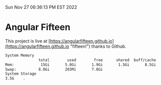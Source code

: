 Sun Nov 27 06:36:13 PM EST 2022

# Angular Fifteen


This project is live at [https://angularfifteen.github.io](https://angularfifteen.github.io "fifteen!") thanks to Github.

```bash
System Memory
               total        used        free      shared  buff/cache   available
Mem:            15Gi       5.0Gi       1.9Gi       1.5Gi       8.5Gi       8.5Gi
Swap:          8.0Gi       203Mi       7.8Gi
System Storage
3.5G	.
